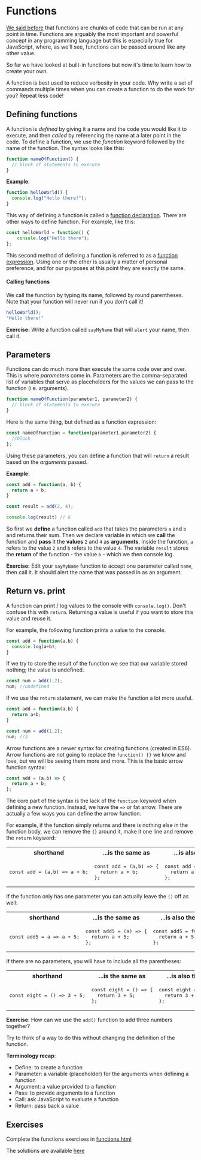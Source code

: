 <!-- Student takeaway: -->
<!--Student will be able to:
- 
-->
# Functions

[We said before](https://github.com/HackerYou/bootcamp-notes/blob/791520b13524bf56d557c1e8806ae5f369571b78/programming-fundamentals/debugging-javascript.md) that functions are chunks of code that can be run at any point in time. Functions are arguably the most important and powerful concept in any programming language but this is especially true for JavaScript, where, as we'll see, functions can be passed around like any other value.

So far we have looked at built-in functions but now it's time to learn how to create your own. 

A function is best used to reduce verbosity in your code. Why write a set of commands multiple times when you can create a function to do the work for you? Repeat less code!

## Defining functions

A function is _defined_ by giving it a name and the code you would like it to execute, and then _called_ by referencing the name at a later point in the code. To define a function, we use the _function_ keyword followed by the name of the function. The syntax looks like this:

```js
function nameOfFunction() {
  // block of statements to execute
}
```

**Example**:

```js
function helloWorld() {
  console.log("Hello there!");
}
```
This way of defining a function is called a [function declaration](https://developer.mozilla.org/en-US/docs/Web/JavaScript/Reference/Statements/function). There are other ways to define function. For example, like this:

```js
const helloWorld = function() {
	console.log("Hello there");
};
```
This second method of defining a function is referred to as a [function expression](https://developer.mozilla.org/en-US/docs/Web/JavaScript/Reference/Operators/function). Using one or the other is usually a matter of personal preference, and for our purposes at this point they are exactly the same. 

#### Calling functions
We call the function by typing its name, followed by round parentheses. Note that your function will never run if you don't call it!

```js
helloWorld();
"Hello there!"
```

**Exercise:** Write a function called `sayMyName` that will `alert` your name, then call it.

## Parameters

Functions can do much more than execute the same code over and over. This is where _parameters_ come in. Parameters are the comma-separated list of variables that serve as placeholders for the values we can pass to the function (i.e. arguments).

```js
function nameOfFunction(parameter1, parameter2) {
  // block of statements to execute
}
```
Here is the same thing, but defined as a function expression:
```js
const nameOfFunction = function(parameter1,parameter2) {
  //block
};
```

Using these parameters, you can define a function that will `return` a result based on the _arguments_ passed.

**Example**:

```js
const add = function(a, b) {
  return a + b;
}

const result = add(2, 4);

console.log(result) // 6
```

So first we **define** a function called `add` that takes the parameters `a` and `b` and returns their sum. Then we declare variable in which we **call** the function and **pass** it the **values** `2` and `4` as **arguments**. Inside the function, `a` refers to the value `2` and `b` refers to the value `4`. The variable `result` stores the **return** of the function - the value `6` - which we then console log.

**Exercise:** Edit your `sayMyName` function to accept one parameter called `name`, then call it. It should alert the name that was passed in as an argument. 

## Return vs. print

A function can print / log values to the console with `console.log()`. Don't confuse this with `return`. Returning a value is useful if you want to store this value and reuse it.

For example, the following function prints a value to the console.

```js
const add = function(a,b) {
  console.log(a+b);
}
```

If we try to store the result of the function we see that our variable stored nothing; the value is undefined.

```js
const num = add(1,2);
num; //undefined
```

If we use the `return` statement, we can make the function a lot more useful.

```js
const add = function(a,b) {
  return a+b;
}
```

```js
const num = add(1,2);
num; //3
```

Arrow functions are a newer syntax for creating functions (created in ES6). Arrow functions are not going to replace the `function() {}` we know and love, but we will be seeing them more and more. This is the basic arrow function syntax:

```js
const add = (a,b) => {
  return a + b;
};
```

The core part of the syntax is the lack of the `function` keyword when defining a new function. Instead, we have the `=>` or fat arrow. There are actually a few ways you can define the arrow function.

For example, if the function simply returns and there is nothing else in the function body, we can remove the `{}` around it, make it one line and remove the `return` keyword:

<table>
<tr>
  <th>shorthand</th>
  <th>...is the same as</th>
  <th>...is also the same as</th>
</tr>
<tr>
<td>
<pre lang="js">
const add = (a,b) => a + b;
</pre>
</td>
<td>
<pre lang="js">
const add = (a,b) => {
  return a + b;
};
</pre>
</td>
<td>
<pre lang="js">
const add = function(a,b) {
  return a + b;
};
</pre>
</td>
</tr>
</table>

If the function only has one parameter you can actually leave the `()` off  as well:

<table>
<tr>
  <th>shorthand</th>
  <th>...is the same as</th>
  <th>...is also the same as</th>
</tr>
<tr>
<td>
<pre lang="js">
const add5 = a => a + 5;
</pre>
</td>
<td>
<pre lang="js">
const add5 = (a) => {
  return a + 5;
};
</pre>
</td>
<td>
<pre lang="js">
const add5 = function(a) {
  return a + 5;
};
</pre>
</td>
</tr>
</table>

If there are no parameters, you will have to include all the parentheses:

<table>
<tr>
  <th>shorthand</th>
  <th>...is the same as</th>
  <th>...is also the same as</th>
</tr>
<tr>
<td>
<pre lang="js">
const eight = () => 3 + 5;
</pre>
</td>
<td>
<pre lang="js">
const eight = () => {
  return 3 + 5;
};
</pre>
</td>
<td>
<pre lang="js">
const eight = function() {
  return 3 + 5;
};
</pre>
</td>
</tr>
</table>

**Exercise**: How can we use the `add()` function to add three numbers together?

Try to think of a way to do this without changing the definition of the function.

**Terminology recap**:

* Define: to create a function
* Parameter: a variable (placeholder) for the arguments when defining a function
* Argument: a value provided to a function
* Pass: to provide arguments to a function
* Call: ask JavaScript to evaluate a function
* Return: pass back a value

## Exercises
Complete the functions exercises in [functions.html](https://hychalknotes.s3.amazonaws.com/functions.html)

The solutions are available [here](https://hychalknotes.s3.amazonaws.com/functions-ANSWER.html)
